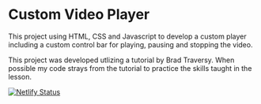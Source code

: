 # Custom Video Player

This project using HTML, CSS and Javascript to develop a custom player including a custom control bar for playing, pausing and stopping the video.

This project was developed utlizing a tutorial by Brad Traversy. When possible my code strays from the tutorial to practice the skills taught in the lesson.


[![Netlify Status](https://api.netlify.com/api/v1/badges/e1d83884-4480-4b9a-b844-2ca4e81f3ca7/deploy-status)](https://app.netlify.com/sites/js-custom-video-player/deploys)
